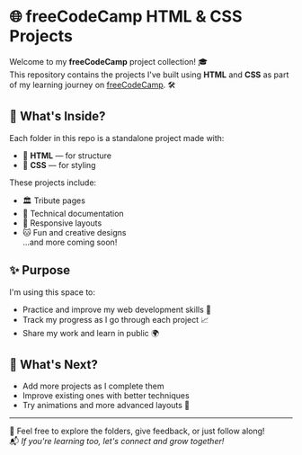# 🌐 freeCodeCamp HTML & CSS Projects

Welcome to my **freeCodeCamp** project collection! 🎓  
This repository contains the projects I've built using **HTML** and **CSS** as part of my learning journey on [freeCodeCamp](https://www.freecodecamp.org/). 🛠️

## 📁 What's Inside?

Each folder in this repo is a standalone project made with:
- 🧱 **HTML** — for structure
- 🎨 **CSS** — for styling

These projects include:
- 🏛️ Tribute pages  
- 📄 Technical documentation  
- 📱 Responsive layouts  
- 🐱 Fun and creative designs  
...and more coming soon!

## ✨ Purpose

I'm using this space to:
- Practice and improve my web development skills 🧠  
- Track my progress as I go through each project 📈  
- Share my work and learn in public 🌍

## 🚀 What's Next?

- Add more projects as I complete them  
- Improve existing ones with better techniques  
- Try animations and more advanced layouts 🎯

---

👀 Feel free to explore the folders, give feedback, or just follow along!  
📬 *If you're learning too, let's connect and grow together!*
